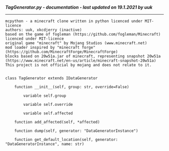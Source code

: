 ***TagGenerator.py - documentation - last updated on 19.1.2021 by uuk***
___

    mcpython - a minecraft clone written in python licenced under MIT-licence
    authors: uuk, xkcdjerry (inactive)
    based on the game of fogleman (https://github.com/fogleman/Minecraft) licenced under MIT-licence
    original game "minecraft" by Mojang Studios (www.minecraft.net)
    mod loader inspired by "minecraft forge" (https://github.com/MinecraftForge/MinecraftForge)
    blocks based on 20w51a.jar of minecraft, representing snapshot 20w51a
    (https://www.minecraft.net/en-us/article/minecraft-snapshot-20w51a)
    This project is not official by mojang and does not relate to it.


    class TagGenerator extends IDataGenerator

        function __init__(self, group: str, override=False)

            variable self.group

            variable self.override

            variable self.affected

        function add_affected(self, *affected)

        function dump(self, generator: "DataGeneratorInstance")

        function get_default_location(self, generator: "DataGeneratorInstance", name: str)